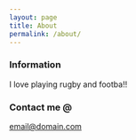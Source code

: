 ```yaml
---
layout: page
title: About
permalink: /about/
---
```

### Information

I love playing rugby and footba!!

### Contact me @

[email@domain.com](mailto:email@domain.com)
